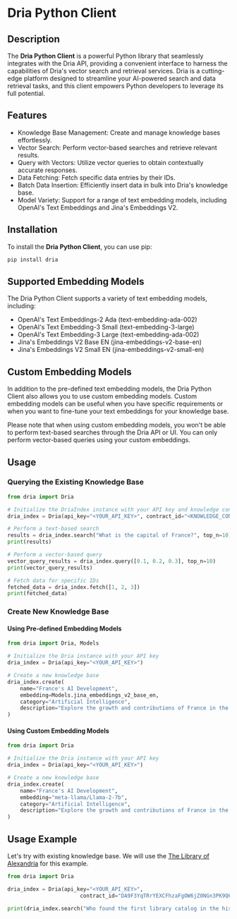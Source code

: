 # Dria Python Client

## Description
The **Dria Python Client** is a powerful Python library that seamlessly integrates with the Dria API, providing a convenient interface to harness the capabilities of Dria's vector search and retrieval services. Dria is a cutting-edge platform designed to streamline your AI-powered search and data retrieval tasks, and this client empowers Python developers to leverage its full potential.

## Features
- Knowledge Base Management: Create and manage knowledge bases effortlessly.
- Vector Search: Perform vector-based searches and retrieve relevant results.
- Query with Vectors: Utilize vector queries to obtain contextually accurate responses.
- Data Fetching: Fetch specific data entries by their IDs.
- Batch Data Insertion: Efficiently insert data in bulk into Dria's knowledge base.
- Model Variety: Support for a range of text embedding models, including OpenAI's Text Embeddings and Jina's Embeddings V2.

## Installation
To install the **Dria Python Client**, you can use pip:

```bash
pip install dria
```

## Supported Embedding Models

The Dria Python Client supports a variety of text embedding models, including:

- OpenAI's Text Embeddings-2 Ada (text-embedding-ada-002)
- OpenAI's Text Embedding-3 Small (text-embedding-3-large)
- OpenAI's Text Embedding-3 Large (text-embedding-ada-002)
- Jina's Embeddings V2 Base EN (jina-embeddings-v2-base-en)
- Jina's Embeddings V2 Small EN (jina-embeddings-v2-small-en)

## Custom Embedding Models

In addition to the pre-defined text embedding models, the Dria Python Client also allows you to use custom embedding models. Custom embedding models can be useful when you have specific requirements or when you want to fine-tune your text embeddings for your knowledge base.

Please note that when using custom embedding models, you won't be able to perform text-based searches through the Dria API or UI. You can only perform vector-based queries using your custom embeddings.


## Usage
### Querying the Existing Knowledge Base
```python
from dria import Dria

# Initialize the DriaIndex instance with your API key and knowledge contract ID
dria_index = Dria(api_key="<YOUR_API_KEY>", contract_id="<KNOWLEDGE_CONTRACT_ID>")

# Perform a text-based search
results = dria_index.search("What is the capital of France?", top_n=10)
print(results)

# Perform a vector-based query
vector_query_results = dria_index.query([0.1, 0.2, 0.3], top_n=10)
print(vector_query_results)

# Fetch data for specific IDs
fetched_data = dria_index.fetch([1, 2, 3])
print(fetched_data)


```

### Create New Knowledge Base

#### Using Pre-defined Embedding Models
```python
from dria import Dria, Models

# Initialize the Dria instance with your API key
dria_index = Dria(api_key="<YOUR_API_KEY>")

# Create a new knowledge base
dria_index.create(
    name="France's AI Development",
    embedding=Models.jina_embeddings_v2_base_en,
    category="Artificial Intelligence",
    description="Explore the growth and contributions of France in the field of Artificial Intelligence."
)

```
#### Using Custom Embedding Models
```python
from dria import Dria

# Initialize the Dria instance with your API key
dria_index = Dria(api_key="<YOUR_API_KEY>")

# Create a new knowledge base
dria_index.create(
    name="France's AI Development",
    embedding="meta-llama/Llama-2-7b",
    category="Artificial Intelligence",
    description="Explore the growth and contributions of France in the field of Artificial Intelligence."
)

```
## Usage Example

Let's try with existing knowledge base. We will use the [The Library of Alexandria](https://dria.co/knowledge/DA9F3YqTRrYEXCFhzaFgOW6jZ0NGn3PK9Q6DjuDHN0E) for this example.
```python
from dria import Dria

dria_index = Dria(api_key="<YOUR_API_KEY>",
                       contract_id="DA9F3YqTRrYEXCFhzaFgOW6jZ0NGn3PK9Q6DjuDHN0E")

print(dria_index.search("Who found the first library catalog in the history?", top_n=10, rerank=True))
```

